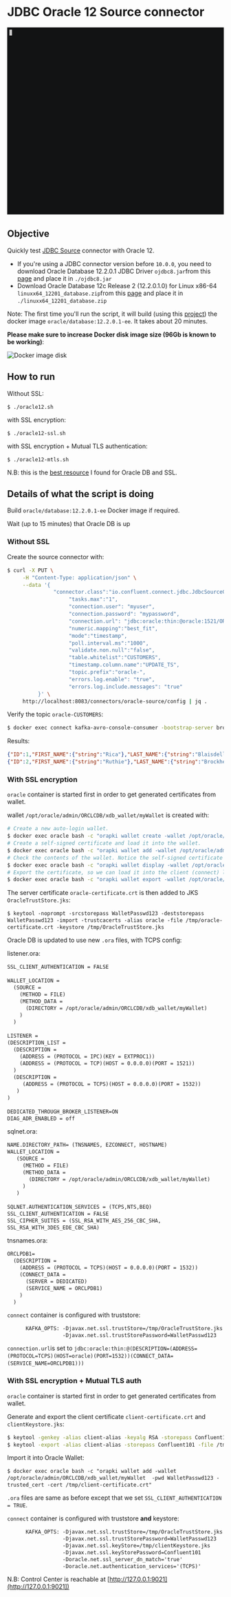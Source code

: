 # JDBC Oracle 12 Source connector

![asciinema](https://github.com/vdesabou/gifs/blob/master/connect/connect-jdbc-oracle12-source/asciinema.gif?raw=true)

## Objective

Quickly test [JDBC Source](https://docs.confluent.io/current/connect/kafka-connect-jdbc/source-connector/index.html#kconnect-long-jdbc-source-connector) connector with Oracle 12.


* If you're using a JDBC connector version before `10.0.0`, you need to download Oracle Database 12.2.0.1 JDBC Driver `ojdbc8.jar`from this [page](https://www.oracle.com/database/technologies/jdbc-ucp-122-downloads.html) and place it in `./ojdbc8.jar`
* Download Oracle Database 12c Release 2 (12.2.0.1.0) for Linux x86-64 `linuxx64_12201_database.zip`from this [page](https://www.oracle.com/database/technologies/oracle12c-linux-12201-downloads.html) and place it in `./linuxx64_12201_database.zip`

Note: The first time you'll run the script, it will build (using this [project](https://github.com/oracle/docker-images/blob/master/OracleDatabase/SingleInstance/README.md)) the docker image `oracle/database:12.2.0.1-ee`. It takes about 20 minutes.

**Please make sure to increase Docker disk image size (96Gb is known to be working)**:

![Docker image disk](Screenshot1.png)

## How to run

Without SSL:

```
$ ./oracle12.sh
```

with SSL encryption:

```
$ ./oracle12-ssl.sh
```

with SSL encryption + Mutual TLS authentication:

```
$ ./oracle12-mtls.sh
```

N.B: this is the [best resource](https://www.oracle.com/technetwork/topics/wp-oracle-jdbc-thin-ssl-130128.pdf) I found for Oracle DB and SSL.

## Details of what the script is doing

Build `oracle/database:12.2.0.1-ee` Docker image if required.

Wait (up to 15 minutes) that Oracle DB is up

### Without SSL

Create the source connector with:

```bash
$ curl -X PUT \
     -H "Content-Type: application/json" \
     --data '{
               "connector.class":"io.confluent.connect.jdbc.JdbcSourceConnector",
                    "tasks.max":"1",
                    "connection.user": "myuser",
                    "connection.password": "mypassword",
                    "connection.url": "jdbc:oracle:thin:@oracle:1521/ORCLPDB1",
                    "numeric.mapping":"best_fit",
                    "mode":"timestamp",
                    "poll.interval.ms":"1000",
                    "validate.non.null":"false",
                    "table.whitelist":"CUSTOMERS",
                    "timestamp.column.name":"UPDATE_TS",
                    "topic.prefix":"oracle-",
                    "errors.log.enable": "true",
                    "errors.log.include.messages": "true"
          }' \
     http://localhost:8083/connectors/oracle-source/config | jq .
```

Verify the topic `oracle-CUSTOMERS`:

```bash
$ docker exec connect kafka-avro-console-consumer -bootstrap-server broker:9092 --property schema.registry.url=http://schema-registry:8081 --topic oracle-CUSTOMERS --from-beginning --max-messages 2
```

Results:

```json
{"ID":1,"FIRST_NAME":{"string":"Rica"},"LAST_NAME":{"string":"Blaisdell"},"EMAIL":{"string":"rblaisdell0@rambler.ru"},"GENDER":{"string":"Female"},"CLUB_STATUS":{"string":"bronze"},"COMMENTS":{"string":"Universal optimal hierarchy"},"CREATE_TS":{"long":1571238426253},"UPDATE_TS":{"long":1571238426000}}
{"ID":2,"FIRST_NAME":{"string":"Ruthie"},"LAST_NAME":{"string":"Brockherst"},"EMAIL":{"string":"rbrockherst1@ow.ly"},"GENDER":{"string":"Female"},"CLUB_STATUS":{"string":"platinum"},"COMMENTS":{"string":"Reverse-engineered tangible interface"},"CREATE_TS":{"long":1571238426260},"UPDATE_TS":{"long":1571238426000}}
```

### With SSL encryption

`oracle` container is started first in order to get generated certificates from wallet.

wallet `/opt/oracle/admin/ORCLCDB/xdb_wallet/myWallet` is created with:

```bash
# Create a new auto-login wallet.
$ docker exec oracle bash -c "orapki wallet create -wallet /opt/oracle/admin/ORCLCDB/xdb_wallet/myWallet -pwd WalletPasswd123 -auto_login_local"
# Create a self-signed certificate and load it into the wallet.
$ docker exec oracle bash -c "orapki wallet add -wallet /opt/oracle/admin/ORCLCDB/xdb_wallet/myWallet  -pwd WalletPasswd123 -dn \"CN=oracle\" -keysize 1024 -self_signed -validity 3650"
# Check the contents of the wallet. Notice the self-signed certificate is both a user and trusted certificate.
$ docker exec oracle bash -c "orapki wallet display -wallet /opt/oracle/admin/ORCLCDB/xdb_wallet/myWallet -pwd WalletPasswd123"
# Export the certificate, so we can load it into the client (connect) later.
$ docker exec oracle bash -c "orapki wallet export -wallet /opt/oracle/admin/ORCLCDB/xdb_wallet/myWallet -pwd WalletPasswd123 -dn \"CN=oracle\" -cert /tmp/oracle-certificate.crt"
```

The server certificate `oracle-certificate.crt` is then added to JKS `OracleTrustStore.jks`:

```
$ keytool -noprompt -srcstorepass WalletPasswd123 -deststorepass WalletPasswd123 -import -trustcacerts -alias oracle -file /tmp/oracle-certificate.crt -keystore /tmp/OracleTrustStore.jks
```

Oracle DB is updated to use new `.ora` files, with TCPS config:

listener.ora:

```
SSL_CLIENT_AUTHENTICATION = FALSE

WALLET_LOCATION =
  (SOURCE =
    (METHOD = FILE)
    (METHOD_DATA =
      (DIRECTORY = /opt/oracle/admin/ORCLCDB/xdb_wallet/myWallet)
    )
  )

LISTENER =
(DESCRIPTION_LIST =
  (DESCRIPTION =
    (ADDRESS = (PROTOCOL = IPC)(KEY = EXTPROC1))
    (ADDRESS = (PROTOCOL = TCP)(HOST = 0.0.0.0)(PORT = 1521))
  )
  (DESCRIPTION =
     (ADDRESS = (PROTOCOL = TCPS)(HOST = 0.0.0.0)(PORT = 1532))
   )
)

DEDICATED_THROUGH_BROKER_LISTENER=ON
DIAG_ADR_ENABLED = off
```

sqlnet.ora:

```
NAME.DIRECTORY_PATH= (TNSNAMES, EZCONNECT, HOSTNAME)
WALLET_LOCATION =
   (SOURCE =
     (METHOD = FILE)
     (METHOD_DATA =
       (DIRECTORY = /opt/oracle/admin/ORCLCDB/xdb_wallet/myWallet)
     )
   )

SQLNET.AUTHENTICATION_SERVICES = (TCPS,NTS,BEQ)
SSL_CLIENT_AUTHENTICATION = FALSE
SSL_CIPHER_SUITES = (SSL_RSA_WITH_AES_256_CBC_SHA, SSL_RSA_WITH_3DES_EDE_CBC_SHA)
```

tnsnames.ora:

```
ORCLPDB1=
  (DESCRIPTION =
    (ADDRESS = (PROTOCOL = TCPS)(HOST = 0.0.0.0)(PORT = 1532))
    (CONNECT_DATA =
      (SERVER = DEDICATED)
      (SERVICE_NAME = ORCLPDB1)
    )
  )
```

`connect` container is configured with truststore:

```
      KAFKA_OPTS: -Djavax.net.ssl.trustStore=/tmp/OracleTrustStore.jks
                  -Djavax.net.ssl.trustStorePassword=WalletPasswd123
```

`connection.url`is set to `jdbc:oracle:thin:@(DESCRIPTION=(ADDRESS=(PROTOCOL=TCPS)(HOST=oracle)(PORT=1532))(CONNECT_DATA=(SERVICE_NAME=ORCLPDB1)))`

### With SSL encryption + Mutual TLS auth

`oracle` container is started first in order to get generated certificates from wallet.

Generate and export the client certificate `client-certificate.crt` and `clientKeystore.jks`:

```bash
$ keytool -genkey -alias client-alias -keyalg RSA -storepass Confluent101 -dname "CN=connect,OU=TEST,O=CONFLUENT,L=PaloAlto,S=Ca,C=US" -keystore /tmp/clientKeystore.jks
$ keytool -export -alias client-alias -storepass Confluent101 -file /tmp/client-certificate.crt -keystore /tmp/clientKeystore.jks -rfc
```

Import it into Oracle Wallet:

```
$ docker exec oracle bash -c "orapki wallet add -wallet /opt/oracle/admin/ORCLCDB/xdb_wallet/myWallet  -pwd WalletPasswd123 -trusted_cert -cert /tmp/client-certificate.crt"
```

`.ora` files are same as before except that we set `SSL_CLIENT_AUTHENTICATION = TRUE`.


`connect` container is configured with truststore **and** keystore:

```
      KAFKA_OPTS: -Djavax.net.ssl.trustStore=/tmp/OracleTrustStore.jks
                  -Djavax.net.ssl.trustStorePassword=WalletPasswd123
                  -Djavax.net.ssl.keyStore=/tmp/clientKeystore.jks
                  -Djavax.net.ssl.keyStorePassword=Confluent101
                  -Doracle.net.ssl_server_dn_match='true'
                  -Doracle.net.authentication_services='(TCPS)'
```

N.B: Control Center is reachable at [http://127.0.0.1:9021](http://127.0.0.1:9021])
